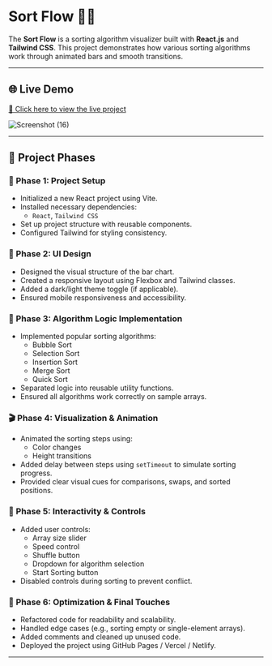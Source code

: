 # Sort Flow 🧮✨

The **Sort Flow** is a sorting algorithm visualizer built with **React.js** and **Tailwind CSS**. This project demonstrates how various sorting algorithms work through animated bars and smooth transitions.

---

## 🌐 Live Demo

[🔗 Click here to view the live project](#)  

![Screenshot (16)](https://github.com/user-attachments/assets/f96d8c28-2b58-4a7c-8e99-f558b7b86b64)


---

## 🚀 Project Phases

### 📌 Phase 1: Project Setup

- Initialized a new React project using Vite.
- Installed necessary dependencies:
  - `React`, `Tailwind CSS`
- Set up project structure with reusable components.
- Configured Tailwind for styling consistency.

### 🎨 Phase 2: UI Design

- Designed the visual structure of the bar chart.
- Created a responsive layout using Flexbox and Tailwind classes.
- Added a dark/light theme toggle (if applicable).
- Ensured mobile responsiveness and accessibility.

### 🧠 Phase 3: Algorithm Logic Implementation

- Implemented popular sorting algorithms:
  - Bubble Sort
  - Selection Sort
  - Insertion Sort
  - Merge Sort
  - Quick Sort
- Separated logic into reusable utility functions.
- Ensured all algorithms work correctly on sample arrays.

### 🎬 Phase 4: Visualization & Animation

- Animated the sorting steps using:
  - Color changes
  - Height transitions
- Added delay between steps using `setTimeout` to simulate sorting progress.
- Provided clear visual cues for comparisons, swaps, and sorted positions.

### 🧰 Phase 5: Interactivity & Controls

- Added user controls:
  - Array size slider
  - Speed control
  - Shuffle button
  - Dropdown for algorithm selection
  - Start Sorting button
- Disabled controls during sorting to prevent conflict.

### 🧼 Phase 6: Optimization & Final Touches

- Refactored code for readability and scalability.
- Handled edge cases (e.g., sorting empty or single-element arrays).
- Added comments and cleaned up unused code.
- Deployed the project using GitHub Pages / Vercel / Netlify.

---

